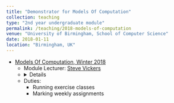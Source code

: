 ```yaml
---	
title: "Demonstrator for Models Of Computation"		
collection: teaching		
type: "2nd year undergraduate module"		
permalink: /teaching/2018-models-of-computation
venue: "University of Birmingham, School of Computer Science"		
date: 2018-01-11		
location: "Birmingham, UK"		
---	
```

 			
* [Models Of Computation, Winter 2018](https://www.cs.bham.ac.uk/internal/modules/2017/06-05934/) 		
   * Module Lecturer: [Steve Vickers](http://www.cs.bham.ac.uk/~sjv/) 
   * <details> 
      <summary>Details </summary>
      <p>
       <ul> 
        <li> Other demonstrators: [Anna Laura Suarez](http://www.cs.bham.ac.uk/research/groupings/theory/)
        </li>
        <li> [Lecture Notes](https://canvas.bham.ac.uk/courses/27272/pages/models-of-computation-topics)
        </li>    
        <li> [Assignments](https://canvas.bham.ac.uk/courses/27272/assignments)
        </li> 
        <li> Supplementary Reading List: 
          <li> G. Boolos and R. Jeffrey, Computability and Logic, Cambridge University Press, 3rd Edition, 1989. 
          </li>
          <li> [To Mock a Mockingbird and Other Logic Puzzles](https://global.oup.com/academic/product/to-mock-a-mockingbird-and-other-logic-puzzles-9780192801425?lang=en&cc=nz)
          </li>
          <li> [Models of Computation, Exploring the Power of Computing by John E. Savage,
       Brown University](http://cs.brown.edu/~jes/book/pdfs/ModelsOfComputation.pdf)
          </li>
        </li> 
       </ul>  
      </p> 
    * Duties:
      * Running exercise classes
      * Marking weekly assignments 
